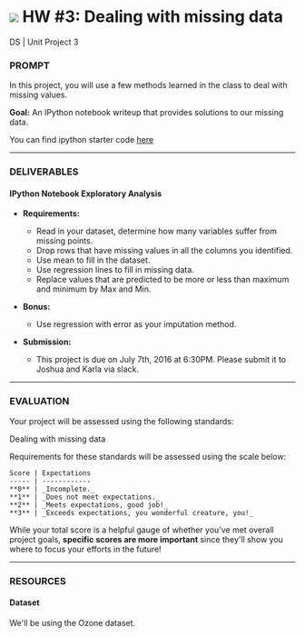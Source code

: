 # ![](https://ga-dash.s3.amazonaws.com/production/assets/logo-9f88ae6c9c3871690e33280fcf557f33.png) HW #3: Dealing with missing data
DS | Unit Project 3

### PROMPT

In this project, you will use a few methods learned in the class to deal with missing values. 

**Goal:** An IPython notebook writeup that provides solutions to our missing data. 

You can find ipython starter code [here](https://github.com/ga-students/DS-SF-24/blob/master/HW%20Assignments/HW3/HW3-Starter-code.ipynb)

---

### DELIVERABLES

#### IPython Notebook Exploratory Analysis

- **Requirements:**
  - Read in your dataset, determine how many variables suffer from missing points. 
  - Drop rows that have missing values in all the columns you identified. 
  - Use mean to fill in the dataset. 
  - Use regression lines to fill in missing data. 
  - Replace values that are predicted to be more or less than maximum and minimum by Max and Min.


- **Bonus:**
    - Use regression with error as your imputation method. 

- **Submission:**
    - This project is due on July 7th, 2016 at 6:30PM. Please submit it to Joshua and Karla via slack.

---


### EVALUATION

Your project will be assessed using the following standards:

Dealing with missing data



Requirements for these standards will be assessed using the scale below:

    Score | Expectations
    ----- | ------------
    **0** | _Incomplete._
    **1** | _Does not meet expectations._
    **2** | _Meets expectations, good job!_
    **3** | _Exceeds expectations, you wonderful creature, you!_

While your total score is a helpful gauge of whether you've met overall project goals, __specific scores are more important__ since they'll show you where to focus your efforts in the future!

---

### RESOURCES

#### Dataset  
We'll be using the Ozone dataset.

